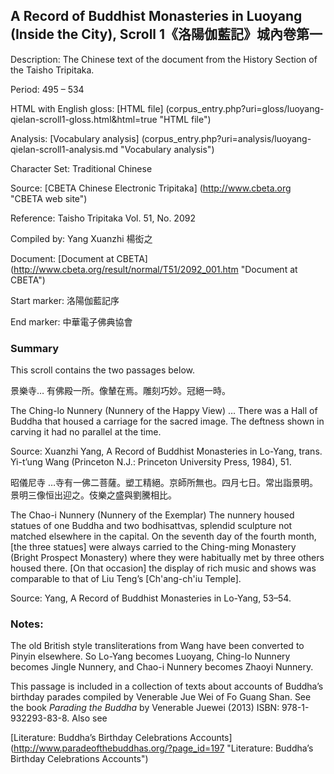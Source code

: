## A Record of Buddhist Monasteries in Luoyang (Inside the City), Scroll 1《洛陽伽藍記》城內卷第一

Description: The Chinese text of the document from the History Section of the Taisho Tripitaka.

Period: 495 – 534

HTML with English gloss: [HTML file] (corpus_entry.php?uri=gloss/luoyang-qielan-scroll1-gloss.html&html=true "HTML file")

Analysis: [Vocabulary analysis] (corpus_entry.php?uri=analysis/luoyang-qielan-scroll1-analysis.md "Vocabulary analysis")

Character Set: Traditional Chinese

Source: [CBETA Chinese Electronic Tripitaka] (http://www.cbeta.org "CBETA web site")

Reference: Taisho Tripitaka Vol. 51, No. 2092

Compiled by: Yang Xuanzhi 楊衒之

Document: [Document at CBETA] (http://www.cbeta.org/result/normal/T51/2092_001.htm "Document at CBETA")

Start marker: 洛陽伽藍記序

End marker: 中華電子佛典協會

### Summary
This scroll contains the two passages below.

景樂寺… 有佛殿一所。像輦在焉。雕刻巧妙。冠絕一時。

The Ching-lo Nunnery (Nunnery of the Happy View) … There was a Hall of Buddha that housed a carriage for the sacred image. The deftness shown in carving it had no parallel at the time.

Source: Xuanzhi Yang, A Record of Buddhist Monasteries in Lo-Yang, trans. Yi-t’ung Wang (Princeton N.J.: Princeton University Press, 1984), 51.


昭儀尼寺 …寺有一佛二菩薩。塑工精絕。京師所無也。四月七日。常出詣景明。景明三像恒出迎之。伎樂之盛與劉騰相比。

The Chao-i Nunnery (Nunnery of the Exemplar) The nunnery housed statues of one Buddha and two bodhisattvas, splendid sculpture not matched elsewhere in the capital. On the seventh day of the fourth month, [the three statues] were always carried to the Ching-ming Monastery (Bright Prospect Monastery) where they were habitually met by three others housed there. [On that occasion] the display of rich music and shows was comparable to that of Liu Teng’s [Ch'ang-ch'iu Temple].

Source: Yang, A Record of Buddhist Monasteries in Lo-Yang, 53–54.

### Notes:
The old British style transliterations from Wang have been converted to Pinyin elsewhere. So Lo-Yang becomes Luoyang, Ching-lo Nunnery becomes Jingle Nunnery, and Chao-i Nunnery becomes Zhaoyi Nunnery.

This passage is included in a collection of texts about accounts of Buddha’s birthday parades compiled by Venerable Jue Wei of Fo Guang Shan. See the book <em>Parading the Buddha</em> by  Venerable Juewei (2013) ISBN: 978-1-932293-83-8. Also see

[Literature: Buddha’s Birthday Celebrations Accounts] (http://www.paradeofthebuddhas.org/?page_id=197 "Literature: Buddha’s Birthday Celebrations Accounts")

